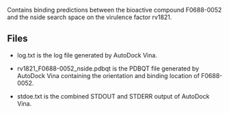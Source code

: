 Contains binding predictions between the bioactive compound F0688-0052 and the nside search space on the virulence factor rv1821.

## Files

- log.txt is the log file generated by AutoDock Vina.

- rv1821_F0688-0052_nside.pdbqt is the PDBQT file generated by AutoDock Vina containing the orientation and binding location of F0688-0052.

- stdoe.txt is the combined STDOUT and STDERR output of AutoDock Vina.

